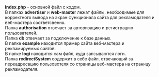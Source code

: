 **index.php** - основной файл с кодом.  
В папках **advertiser** и **web-master** лежат файлы, необходимые для корректного вывода на экран функционала сайта для рекламодателя и веб-мастера соответсвенно.  
Папка **authorisation** отвечает за авторизацию и регистрацию пользователей.  
Папка **db** отвечает за подключение к базе данных.  
В папке **example** находится пример сайта веб-мастера и рекламируемых сайтов.  
В папке **logi** находится сам файл, куда запсываются логи.  
Папка **redirectSystem** содержит в себе файл, отвечающий за переадресацию пользовотеля со страницы веб-мастера на страницу рекламодателя.
